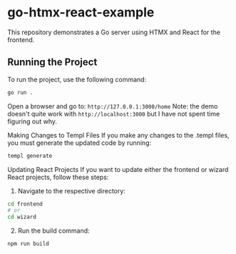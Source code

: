 # go-htmx-react-example
This repository demonstrates a Go server using HTMX and React for the frontend.

## Running the Project

To run the project, use the following command:

```sh
go run .
```

Open a browser and go to: `http://127.0.0.1:3000/home`
Note: the demo doesn't quite work with `http://localhost:3000` but I have not spent time figuring out why.


Making Changes to Templ Files
If you make any changes to the .templ files, you must generate the updated code by running:

```sh
templ generate
```

Updating React Projects
If you want to update either the frontend or wizard React projects, follow these steps:

1. Navigate to the respective directory:
```sh
cd frontend
# or
cd wizard
```
2. Run the build command:
```sh
npm run build
```

